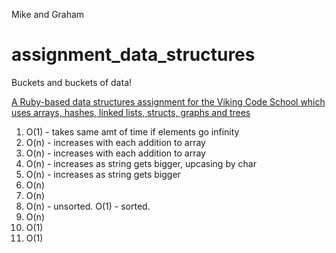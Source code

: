 Mike and Graham

# assignment_data_structures
Buckets and buckets of data!

[A Ruby-based data structures assignment for the Viking Code School which uses arrays, hashes, linked lists, structs, graphs and trees](http://www.vikingcodeschool.com)

1. O(1) - takes same amt of time if elements go infinity
2. O(n) - increases with each addition to array
3. O(n) - increases with each addition to array
4. O(n) - increases as string gets bigger, upcasing by char
5. O(n) - increases as string gets bigger
6. O(n)
7. O(n)
8. O(n) - unsorted. O(1) - sorted.
9. O(n)
10. O(1)
11. O(1)